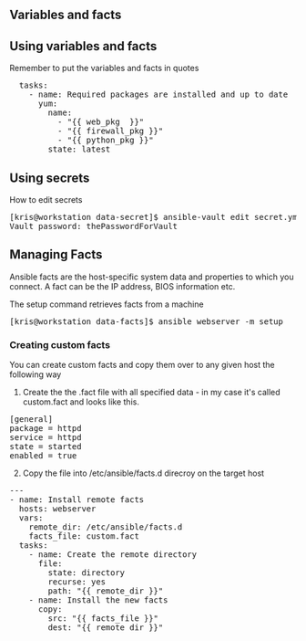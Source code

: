 ## Variables and facts


## Using variables and facts
Remember to put the variables and facts in quotes
<pre>
  tasks:
    - name: Required packages are installed and up to date
      yum:
        name:
          - "{{ web_pkg  }}"
          - "{{ firewall_pkg }}"
          - "{{ python_pkg }}"
        state: latest
</pre>


## Using secrets
How to edit secrets

<pre>
[kris@workstation data-secret]$ ansible-vault edit secret.yml
Vault password: thePasswordForVault
</pre>


## Managing Facts
Ansible facts are the host-specific system data and properties to which you connect. A fact can be the IP address, BIOS information etc.

The setup command retrieves facts from a machine
<pre>
[kris@workstation data-facts]$ ansible webserver -m setup
</pre>

### Creating custom facts
You can create custom facts and copy them over to any given host the following way

1. Create the the .fact file with all specified data - in my case it's called custom.fact and looks like this.
<pre>
[general]
package = httpd
service = httpd
state = started
enabled = true
</pre> 

2. Copy the file into /etc/ansible/facts.d direcroy on the target host
<pre>
---
- name: Install remote facts
  hosts: webserver
  vars:
    remote_dir: /etc/ansible/facts.d
    facts_file: custom.fact
  tasks:
    - name: Create the remote directory
      file:
        state: directory
        recurse: yes
        path: "{{ remote_dir }}"
    - name: Install the new facts
      copy:
        src: "{{ facts_file }}"
        dest: "{{ remote_dir }}"
</pre>